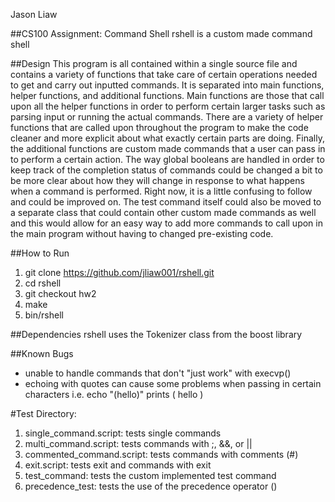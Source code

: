 Jason Liaw

##CS100 Assignment: Command Shell
rshell is a custom made command shell

##Design
This program is all contained within a single source file and contains a variety of functions that take care of certain operations needed to get and carry out inputted commands. It is separated into main functions, helper functions, and additional functions. Main functions are those that call upon all the helper functions in order to perform certain larger tasks such as parsing input or running the actual commands. There are a variety of helper functions that are called upon throughout the program to make the code cleaner and more explicit about what exactly certain parts are doing. Finally, the additional functions are custom made commands that a user can pass in to perform a certain action. 
The way global booleans are handled in order to keep track of the completion status of commands could be changed a bit to be more clear about how they will change in response to what happens when a command is performed. Right now, it is a little confusing to follow and could be improved on. The test command itself could also be moved to a separate class that could contain other custom made commands as well and this would allow for an easy way to add more commands to call upon in the main program without having to changed pre-existing code.

##How to Run
1. git clone https://github.com/jliaw001/rshell.git
2. cd rshell
3. git checkout hw2
4. make
5. bin/rshell

##Dependencies
rshell uses the Tokenizer class from the boost library

##Known Bugs
- unable to handle commands that don't "just work" with execvp()
- echoing with quotes can cause some problems when passing in certain characters
i.e. echo "(hello)" prints ( hello )

#Test Directory:
1. single_command.script: tests single commands
2. multi_command.script: tests commands with ;, &&, or ||
3. commented_command.script: tests commands with comments (#)
4. exit.script:	tests exit and commands with exit
5. test_command: tests the custom implemented test command
6. precedence_test: tests the use of the precedence operator ()
